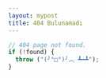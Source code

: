 ```yaml
---
layout: mypost
title: 404 Bulunamadı
---
```


```js
// 404 page not found.
if (!found) {
  throw ("(╯°□°)╯︵ ┻━┻");
}
```

